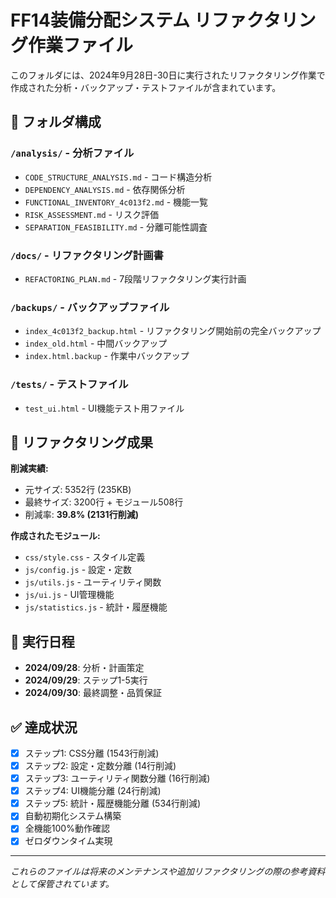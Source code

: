 # FF14装備分配システム リファクタリング作業ファイル

このフォルダには、2024年9月28日-30日に実行されたリファクタリング作業で作成された分析・バックアップ・テストファイルが含まれています。

## 📁 フォルダ構成

### `/analysis/` - 分析ファイル
- `CODE_STRUCTURE_ANALYSIS.md` - コード構造分析
- `DEPENDENCY_ANALYSIS.md` - 依存関係分析
- `FUNCTIONAL_INVENTORY_4c013f2.md` - 機能一覧
- `RISK_ASSESSMENT.md` - リスク評価
- `SEPARATION_FEASIBILITY.md` - 分離可能性調査

### `/docs/` - リファクタリング計画書
- `REFACTORING_PLAN.md` - 7段階リファクタリング実行計画

### `/backups/` - バックアップファイル
- `index_4c013f2_backup.html` - リファクタリング開始前の完全バックアップ
- `index_old.html` - 中間バックアップ
- `index.html.backup` - 作業中バックアップ

### `/tests/` - テストファイル
- `test_ui.html` - UI機能テスト用ファイル

## 🎯 リファクタリング成果

**削減実績:**
- 元サイズ: 5352行 (235KB)
- 最終サイズ: 3200行 + モジュール508行
- 削減率: **39.8% (2131行削減)**

**作成されたモジュール:**
- `css/style.css` - スタイル定義
- `js/config.js` - 設定・定数
- `js/utils.js` - ユーティリティ関数
- `js/ui.js` - UI管理機能
- `js/statistics.js` - 統計・履歴機能

## 📅 実行日程

- **2024/09/28**: 分析・計画策定
- **2024/09/29**: ステップ1-5実行
- **2024/09/30**: 最終調整・品質保証

## ✅ 達成状況

- [x] ステップ1: CSS分離 (1543行削減)
- [x] ステップ2: 設定・定数分離 (14行削減)
- [x] ステップ3: ユーティリティ関数分離 (16行削減)
- [x] ステップ4: UI機能分離 (24行削減)
- [x] ステップ5: 統計・履歴機能分離 (534行削減)
- [x] 自動初期化システム構築
- [x] 全機能100%動作確認
- [x] ゼロダウンタイム実現

---

*これらのファイルは将来のメンテナンスや追加リファクタリングの際の参考資料として保管されています。*